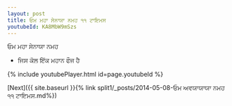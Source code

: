 ```yaml
---
layout: post
title: ਓਮ ਮਹਾ ਸੇਨਾਯਾ ਨਮਹ ੧੧ ਟਾਇਮਸ
youtubeId: KA8MbW9mSzs
---
```

 
 
 ਓਮ ਮਹਾ ਸੇਨਾਯਾ ਨਮਹ  
 
 -  ਜਿਸ ਕੋਲ ਇੱਕ ਮਹਾਨ ਫੌਜ ਹੈ 
 
  
 
  
 
 
 
 
 
 


{% include youtubePlayer.html id=page.youtubeId %}
 
[Next]({{ site.baseurl }}{% link  split1/_posts/2014-05-08-ਓਮ ਅਵਯਾਯਾਯਾ ਨਮਹ ੧੧ ਟਾਇਮਸ.md%})
 
